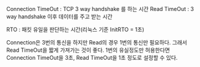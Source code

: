 Connection TimeOut : TCP 3 way handshake 를 하는 시간
Read TimeOut : 3 way handshake 이후 데이터를 주고 받는 시간

RTO : 패킷 유일을 판단하는 시간(리눅스 기준 InitRTO = 1초)

Connection은 3번의 통신을 하지만 Read의 경우 1번의 통신만 필요하다. 
그래서 Read TimeOut을 짧게 가져가는 것이 좋다.
1번의 유실정도만 허용한다면 Connection TimeOut을 3초, Read TimeOut을 1초 정도로 설정할 수 있다.